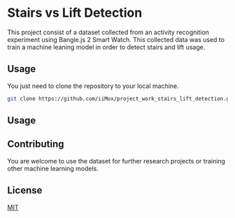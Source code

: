 # Stairs vs Lift Detection

This project consist of a dataset collected from an activity recognition experiment using Bangle.js 2 Smart Watch. This collected data was used to train a machine leaning model in order to detect stairs and lift usage.

## Usage

You just need to clone the repository to your local machine.

```bash
git clone https://github.com/iiMox/project_work_stairs_lift_detection.git
```

## Usage

## Contributing

You are welcome to use the dataset for further research projects or training other machine learning models.

## License

[MIT](https://creativecommons.org/licenses/by-sa/4.0/deed.en)
